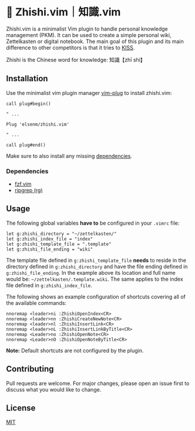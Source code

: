# :memo: Zhishi.vim｜知識.vim

Zhishi.vim is a minimalist Vim plugin to handle personal knowledge management (PKM). It can be used to create a simple personal wiki, Zettelkasten or digital notebook. The main goal of this plugin and its main difference to other competitors is that it tries to [KISS](https://en.wikipedia.org/wiki/KISS_principle).

Zhishi is the Chinese word for knowledge: 知識【zhī shì】

## Installation

Use the minimalist vim plugin manager [vim-plug](https://github.com/junegunn/vim-plug) to install zhishi.vim:

```vim
call plug#begin()

" ...

Plug 'elsenm/zhishi.vim'

" ...

call plug#end()
```
Make sure to also install any missing [dependencies](#dependencies).

### Dependencies

- [fzf.vim](https://github.com/junegunn/fzf.vim)
- [ripgrep (rg)](https://github.com/BurntSushi/ripgrep)

## Usage

The following global variables **have to** be configured in your `.vimrc` file:
```vim
let g:zhishi_directory = "~/zettelkasten/"
let g:zhishi_index_file = "index"
let g:zhishi_template_file = ".template"
let g:zhishi_file_ending = "wiki"
```
The template file defined in `g:zhishi_template_file` **needs** to reside in the directory defined in `g:zhishi_directory` and have the file ending defined in `g:zhishi_file_ending`. In the example above its location and full name would be: `~/zettelkasten/.template.wiki`. The same applies to the index file defined in `g:zhishi_index_file`.

The following shows an example configuration of shortcuts covering all of the available commands:

```vim
nnoremap <leader>ni :ZhishiOpenIndex<CR>
nnoremap <leader>nn :ZhishiCreateNewNote<CR>
nnoremap <leader>nl :ZhishiInsertLink<CR>
nnoremap <leader>nL :ZhishiInsertLinkByTitle<CR>
nnoremap <Leader>no :ZhishiOpenNote<CR>
nnoremap <Leader>nO :ZhishiOpenNoteByTitle<CR>
```
**Note:** Default shortcuts are not configured by the plugin.

## Contributing

Pull requests are welcome. For major changes, please open an issue first
to discuss what you would like to change.

## License

[MIT](https://choosealicense.com/licenses/mit/)
